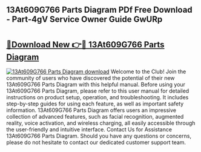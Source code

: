 ## 13At609G766 Parts Diagram PDf Free Download - Part-4gV Service Owner Guide GwURp

# <h2><a href="http://dfj40o.blite.top/?on=13At609G766+Parts+Diagram">🔗Download New 👉🔴 13At609G766 Parts Diagram</a></h2>

[![13At609G766 Parts Diagram download](https://i.imgur.com/lujVjoI.png)](http://dfj40o.blite.top/?on=13At609G766+Parts+Diagram)
Welcome to the Club! Join the community of users who have discovered the potential of their new 13At609G766 Parts Diagram with this helpful manual. Before using your 13At609G766 Parts Diagram, please refer to this user manual for detailed instructions on product setup, operation, and troubleshooting. It includes step-by-step guides for using each feature, as well as important safety information. 13At609G766 Parts Diagram offers users an impressive collection of advanced features, such as facial recognition, augmented reality, voice activation, and wireless charging, all easily accessible through the user-friendly and intuitive interface. Contact Us for Assistance 13At609G766 Parts Diagram. Should you have any questions or concerns, please do not hesitate to contact our dedicated customer support team.

